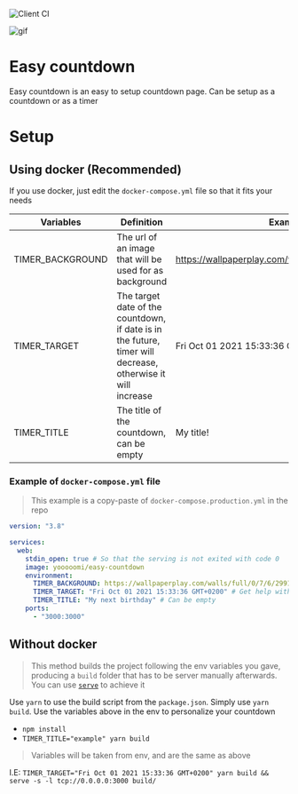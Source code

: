 ![Client CI](https://github.com/Yooooomi/easy-countdown/workflows/Client%20CI/badge.svg)

![gif](https://user-images.githubusercontent.com/17204739/88205741-825e7d00-cc4d-11ea-81c3-92e42d197346.gif)

# Easy countdown

Easy countdown is an easy to setup countdown page. Can be setup as a countdown or as a timer

# Setup

## Using docker (Recommended)

If you use docker, just edit the `docker-compose.yml` file so that it fits your needs

|Variables|Definition|Example|
|-|-|-|
|TIMER_BACKGROUND|The url of an image that will be used for as background|https://wallpaperplay.com/walls/full/0/7/6/29912.jpg|
|TIMER_TARGET|The target date of the countdown, if date is in the future, timer will decrease, otherwise it will increase|Fri Oct 01 2021 15:33:36 GMT+0200|
|TIMER_TITLE|The title of the countdown, can be empty|My title!|

### Example of `docker-compose.yml` file

> This example is a copy-paste of `docker-compose.production.yml` in the repo

```yml
version: "3.8"

services:
  web:
    stdin_open: true # So that the serving is not exited with code 0
    image: yooooomi/easy-countdown
    environment:
      TIMER_BACKGROUND: https://wallpaperplay.com/walls/full/0/7/6/29912.jpg
      TIMER_TARGET: "Fri Oct 01 2021 15:33:36 GMT+0200" # Get help with https://esqsoft.com/javascript_examples/date-to-epoch.htm
      TIMER_TITLE: "My next birthday" # Can be empty
    ports:
      - "3000:3000"
```

## Without docker

> This method builds the project following the env variables you gave, producing a `build` folder that has to be server manually afterwards. You can use [`serve`](https://www.npmjs.com/package/serve) to achieve it

Use `yarn` to use the build script from the 
`package.json`. Simply use `yarn build`. Use the variables above in the env to personalize your countdown

- `npm install`
- `TIMER_TITLE="example" yarn build`

> Variables will be taken from env, and are the same as above

I.E: `TIMER_TARGET="Fri Oct 01 2021 15:33:36 GMT+0200" yarn build && serve -s -l tcp://0.0.0.0:3000 build/`
